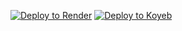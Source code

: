 [![Deploy to Render](https://binbashbanana.github.io/deploy-buttons/buttons/remade/render.svg)](https://render.com/deploy?repo=https://github.com/ooxcrimson/in)
[![Deploy to Koyeb](https://binbashbanana.github.io/deploy-buttons/buttons/remade/koyeb.svg)](https://app.koyeb.com/deploy?type=git&repository=github.com/ooxcrimson/in)
